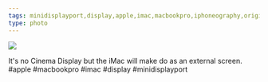 ```yaml
---
tags: minidisplayport,display,apple,imac,macbookpro,iphoneography,original content
type: photo
---
```

<img src="http://25.media.tumblr.com/7bb1a896d59622dc431917d6a6f2ea28/tumblr_mmlvrmAk6y1rdkc0do1_1280.jpg" />

It's no Cinema Display but the iMac will make do as an external screen. #apple #macbookpro #imac #display #minidisplayport
